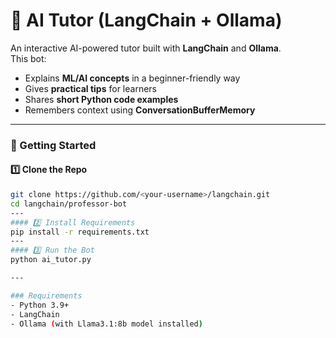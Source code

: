 # 🤖 AI Tutor (LangChain + Ollama)

An interactive AI-powered tutor built with **LangChain** and **Ollama**.  
This bot:
- Explains **ML/AI concepts** in a beginner-friendly way
- Gives **practical tips** for learners
- Shares **short Python code examples**
- Remembers context using **ConversationBufferMemory**

---

### 🚀 Getting Started

#### 1️⃣ Clone the Repo
```bash
git clone https://github.com/<your-username>/langchain.git
cd langchain/professor-bot
---
#### 2️⃣ Install Requirements
pip install -r requirements.txt
---
#### 3️⃣ Run the Bot
python ai_tutor.py

---

### Requirements
- Python 3.9+
- LangChain
- Ollama (with Llama3.1:8b model installed)
